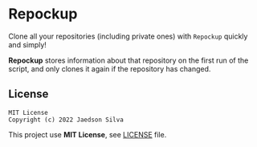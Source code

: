 # Repockup

Clone all your repositories (including private ones) with `Repockup` quickly and simply!

**Repockup** stores information about that repository on the first run of the script, and only clones it again if the repository has changed.

## License

```
MIT License
Copyright (c) 2022 Jaedson Silva
```

This project use **MIT License**, see [LICENSE](https://github.com/jaedsonpys/repockup/blob/master/LICENSE) file.